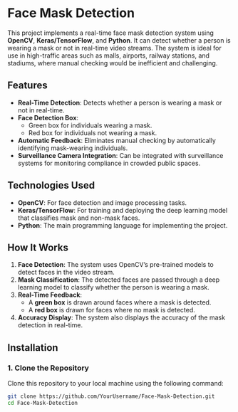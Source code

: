 # Face Mask Detection

This project implements a real-time face mask detection system using **OpenCV**, **Keras/TensorFlow**, and **Python**. It can detect whether a person is wearing a mask or not in real-time video streams. The system is ideal for use in high-traffic areas such as malls, airports, railway stations, and stadiums, where manual checking would be inefficient and challenging.

## Features

- **Real-Time Detection**: Detects whether a person is wearing a mask or not in real-time.
- **Face Detection Box**: 
  - Green box for individuals wearing a mask.
  - Red box for individuals not wearing a mask.
- **Automatic Feedback**: Eliminates manual checking by automatically identifying mask-wearing individuals.
- **Surveillance Camera Integration**: Can be integrated with surveillance systems for monitoring compliance in crowded public spaces.

## Technologies Used

- **OpenCV**: For face detection and image processing tasks.
- **Keras/TensorFlow**: For training and deploying the deep learning model that classifies mask and non-mask faces.
- **Python**: The main programming language for implementing the project.

## How It Works

1. **Face Detection**: The system uses OpenCV’s pre-trained models to detect faces in the video stream.
2. **Mask Classification**: The detected faces are passed through a deep learning model to classify whether the person is wearing a mask.
3. **Real-Time Feedback**: 
   - A **green box** is drawn around faces where a mask is detected.
   - A **red box** is drawn for faces where no mask is detected.
4. **Accuracy Display**: The system also displays the accuracy of the mask detection in real-time.

## Installation

### 1. Clone the Repository

Clone this repository to your local machine using the following command:

```bash
git clone https://github.com/YourUsername/Face-Mask-Detection.git
cd Face-Mask-Detection
